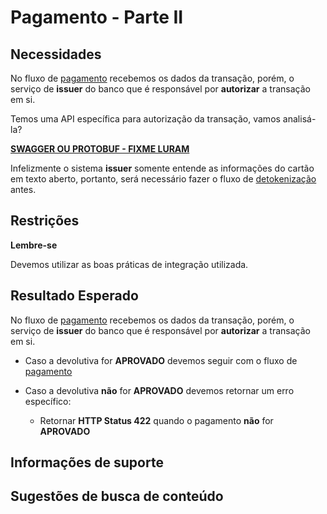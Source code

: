 # Pagamento - Parte II

## Necessidades

No fluxo de [pagamento](005-pagamento-parte-I.md) recebemos os dados da transação, porém, o serviço de **issuer** do 
banco que é responsável por **autorizar** a transação em si.
                                                  
Temos uma API específica para autorização da transação, vamos analisá-la?

**[SWAGGER OU PROTOBUF - FIXME LURAM]()**

Infelizmente o sistema **issuer** somente entende as informações do cartão em texto aberto, portanto, será necessário fazer 
o fluxo de [detokenização](../02-token/030-detokenizacao.md) antes.

## Restrições

**Lembre-se**

Devemos utilizar as boas práticas de integração utilizada.

## Resultado Esperado

No fluxo de [pagamento](005-pagamento-parte-I.md) recebemos os dados da transação, porém, o serviço de **issuer** do 
banco que é responsável por **autorizar** a transação em si.

- Caso a devolutiva for **APROVADO** devemos seguir com o fluxo de [pagamento](005-pagamento-parte-I.md)

- Caso a devolutiva **não** for **APROVADO** devemos retornar um erro específico:
                                                                        
    - Retornar **HTTP Status 422** quando o pagamento **não** for **APROVADO**

## Informações de suporte

## Sugestões de busca de conteúdo